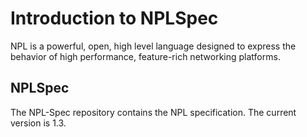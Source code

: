 # Introduction to NPLSpec

NPL is a powerful, open, high level language designed to express the behavior of high performance, feature-rich networking platforms. 

## NPLSpec
The NPL-Spec repository contains the NPL specification. 
The current version is 1.3. 
